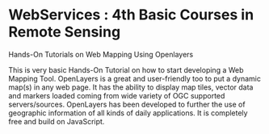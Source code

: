 # WebServices : 4th Basic Courses in Remote Sensing
Hands-On Tutorials on Web Mapping Using Openlayers

This is very basic Hands-On Tutorial on how to start developing a Web Mapping Tool. OpenLayers is a great and user-friendly too to put a dynamic map(s) in any web page. It has the ability to display map tiles, vector data and markers loaded coming from wide variety of OGC supported servers/sources. OpenLayers has been developed to further the use of geographic information of all kinds of daily applications. It is completely free and build on JavaScript.
